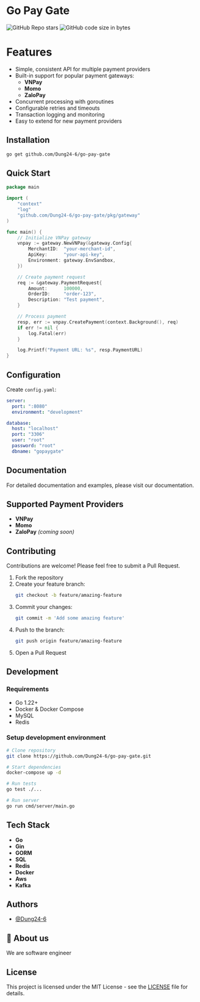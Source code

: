 # Go Pay Gate

![GitHub Repo stars](https://img.shields.io/github/stars/Dung24-6/go-pay-gate?style=flat)
![GitHub code size in bytes](https://img.shields.io/github/languages/code-size/Dung24-6/go-pay-gate)

# Features

- Simple, consistent API for multiple payment providers
- Built-in support for popular payment gateways:
  - **VNPay**
  - **Momo**
  - **ZaloPay**
- Concurrent processing with goroutines
- Configurable retries and timeouts
- Transaction logging and monitoring
- Easy to extend for new payment providers

## Installation

```bash
go get github.com/Dung24-6/go-pay-gate
```

## Quick Start

```go
package main

import (
    "context"
    "log"
    "github.com/Dung24-6/go-pay-gate/pkg/gateway"
)

func main() {
    // Initialize VNPay gateway
    vnpay := gateway.NewVNPay(&gateway.Config{
        MerchantID:  "your-merchant-id",
        ApiKey:      "your-api-key",
        Environment: gateway.EnvSandbox,
    })

    // Create payment request
    req := &gateway.PaymentRequest{
        Amount:      100000,
        OrderID:     "order-123",
        Description: "Test payment",
    }

    // Process payment
    resp, err := vnpay.CreatePayment(context.Background(), req)
    if err != nil {
        log.Fatal(err)
    }

    log.Printf("Payment URL: %s", resp.PaymentURL)
}
```

## Configuration

Create `config.yaml`:

```yaml
server:
  port: ":8080"
  environment: "development"

database:
  host: "localhost"
  port: "3306"
  user: "root"
  password: "root"
  dbname: "gopaygate"
```

## Documentation

For detailed documentation and examples, please visit our documentation.

## Supported Payment Providers

- **VNPay**
- **Momo**
- **ZaloPay** *(coming soon)*

## Contributing

Contributions are welcome! Please feel free to submit a Pull Request.

1. Fork the repository
2. Create your feature branch:
   ```bash
   git checkout -b feature/amazing-feature
   ```
3. Commit your changes:
   ```bash
   git commit -m 'Add some amazing feature'
   ```
4. Push to the branch:
   ```bash
   git push origin feature/amazing-feature
   ```
5. Open a Pull Request

## Development

### Requirements

- Go 1.22+
- Docker & Docker Compose
- MySQL
- Redis

### Setup development environment

```bash
# Clone repository
git clone https://github.com/Dung24-6/go-pay-gate.git

# Start dependencies
docker-compose up -d

# Run tests
go test ./...

# Run server
go run cmd/server/main.go
```

## Tech Stack
- **Go**
- **Gin**
- **GORM**
- **SQL**
- **Redis**
- **Docker**
- **Aws**
- **Kafka**



## Authors

- [@Dung24-6](https://github.com/Dung24-6)

## 🚀 About us
We are software engineer

## License

This project is licensed under the MIT License - see the [LICENSE](LICENSE) file for details.



